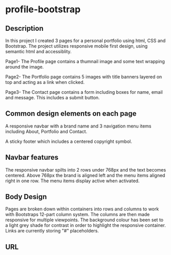 # profile-bootstrap

## Description
In this project I created 3 pages for a personal portfolio using html, CSS and Bootstrap. 
The project utilizes responsive mobile first design, using semantic html and accessiblity. 

Page1- The Profile page contains a thumnail image and some text wrapping around the image. 

Page2- The Portfolio page contains 5 images with title banners layered on top and acting as a link when clicked.

Page3- The Contact page contains a form including boxes for name, email and message. This includes a submit button. 

## Common design elements on each page

A responsive navbar with a brand name and 3 navigation menu items including About, Portfolio and Contact. 

A sticky footer which includes a centered copyright symbol. 

## Navbar features

The responsive navbar spilts into 2 rows under 768px and the text becomes centered. 
Above 768px the brand is aligned left and the menu items aligned right in one row. The menu items display active when activated. 

## Body Design

Pages are broken down within containers into rows and columns to work with Bootstraps 12-part column system. 
The columns are then made responsive for multiple viewpoints. 
The background colour has been set to a light grey shade for contrast in order to highlight the responsive container. 
Links are currently storing "#" placeholders. 

## URL 


